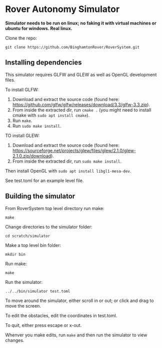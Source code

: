 # Rover Autonomy Simulator
**Simulator needs to be run on linux; no faking it with virtual machines or ubuntu for windows. Real linux.**

Clone the repo:
```
git clone https://github.com/BinghamtonRover/RoverSystem.git
```
## Installing dependencies

This simulator requires GLFW and GLEW as well as OpenGL development files.

To install GLFW:

1. Download and extract the source code (found here: https://github.com/glfw/glfw/releases/download/3.3/glfw-3.3.zip).
2. From inside the extracted dir, run `cmake .` (you might need to install cmake with `sudo apt install cmake`).
3. Run `make`.
4. Run `sudo make install`.

TO install GLEW:

1. Download and extract the source code (found here: https://sourceforge.net/projects/glew/files/glew/2.1.0/glew-2.1.0.zip/download).
2. From inside the extracted dir, run `sudo make install`.

Then install OpenGL with `sudo apt install libgl1-mesa-dev`.

See test.toml for an example level file.

## Building the simulator

From RoverSystem top level directory run make:
```
make
```
Change directories to the simulator folder:
```
cd scratch/simulator
```
Make a top level bin folder:
```
mkdir bin
```
Run make:
```
make
```
Run the simulator:
```
../../bin/simulator test.toml
```
To move around the simulator, either scroll in or out; or click and drag to move the screen.

To edit the obstacles, edit the coordinates in test.toml.

To quit, either press escape or x-out.

Whenver you make edits, run `make` and then run the simulator to view changes.
